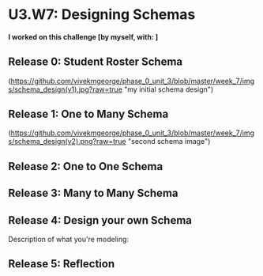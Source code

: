 # U3.W7: Designing Schemas


#### I worked on this challenge [by myself, with: ]


## Release 0: Student Roster Schema
<!-- display your image inline here -->
(https://github.com/vivekmgeorge/phase_0_unit_3/blob/master/week_7/imgs/schema_design(v1).jpg?raw=true "my initial schema design")

## Release 1: One to Many Schema
<!-- display your image inline here -->
(https://github.com/vivekmgeorge/phase_0_unit_3/blob/master/week_7/imgs/schema_design(v2).png?raw=true "second schema image")

## Release 2: One to One Schema
<!-- display your image inline here -->


## Release 3: Many to Many Schema
<!-- display your image inline here -->


## Release 4: Design your own Schema
Description of what you're modeling: 

<!-- display your one-to-one image inline here -->
<!-- display your many-to-many image inline here -->

## Release 5: Reflection
